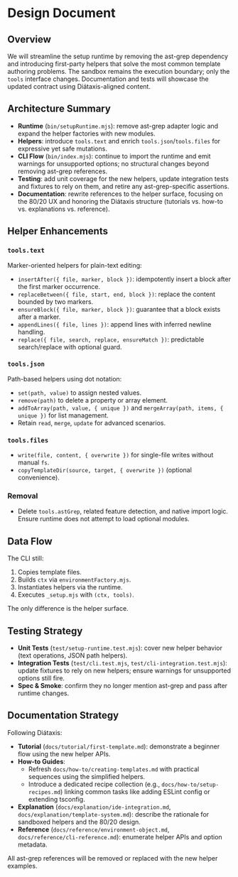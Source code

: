 # Design Document

## Overview
We will streamline the setup runtime by removing the ast-grep dependency and introducing first-party helpers that solve the most common template authoring problems. The sandbox remains the execution boundary; only the `tools` interface changes. Documentation and tests will showcase the updated contract using Diátaxis-aligned content.

## Architecture Summary
- **Runtime** (`bin/setupRuntime.mjs`): remove ast-grep adapter logic and expand the helper factories with new modules.
- **Helpers**: introduce `tools.text` and enrich `tools.json`/`tools.files` for expressive yet safe mutations.
- **CLI Flow** (`bin/index.mjs`): continue to import the runtime and emit warnings for unsupported options; no structural changes beyond removing ast-grep references.
- **Testing**: add unit coverage for the new helpers, update integration tests and fixtures to rely on them, and retire any ast-grep-specific assertions.
- **Documentation**: rewrite references to the helper surface, focusing on the 80/20 UX and honoring the Diátaxis structure (tutorials vs. how-to vs. explanations vs. reference).

## Helper Enhancements
### `tools.text`
Marker-oriented helpers for plain-text editing:
- `insertAfter({ file, marker, block })`: idempotently insert a block after the first marker occurrence.
- `replaceBetween({ file, start, end, block })`: replace the content bounded by two markers.
- `ensureBlock({ file, marker, block })`: guarantee that a block exists after a marker.
- `appendLines({ file, lines })`: append lines with inferred newline handling.
- `replace({ file, search, replace, ensureMatch })`: predictable search/replace with optional guard.

### `tools.json`
Path-based helpers using dot notation:
- `set(path, value)` to assign nested values.
- `remove(path)` to delete a property or array element.
- `addToArray(path, value, { unique })` and `mergeArray(path, items, { unique })` for list management.
- Retain `read`, `merge`, `update` for advanced scenarios.

### `tools.files`
- `write(file, content, { overwrite })` for single-file writes without manual `fs`.
- `copyTemplateDir(source, target, { overwrite })` (optional convenience).

### Removal
- Delete `tools.astGrep`, related feature detection, and native import logic. Ensure runtime does not attempt to load optional modules.

## Data Flow
The CLI still:
1. Copies template files.
2. Builds `ctx` via `environmentFactory.mjs`.
3. Instantiates helpers via the runtime.
4. Executes `_setup.mjs` with `(ctx, tools)`.

The only difference is the helper surface.

## Testing Strategy
- **Unit Tests** (`test/setup-runtime.test.mjs`): cover new helper behavior (text operations, JSON path helpers).
- **Integration Tests** (`test/cli.test.mjs`, `test/cli-integration.test.mjs`): update fixtures to rely on new helpers; ensure warnings for unsupported options still fire.
- **Spec & Smoke**: confirm they no longer mention ast-grep and pass after runtime changes.

## Documentation Strategy
Following Diátaxis:
- **Tutorial** (`docs/tutorial/first-template.md`): demonstrate a beginner flow using the new helper APIs.
- **How-to Guides**:
  - Refresh `docs/how-to/creating-templates.md` with practical sequences using the simplified helpers.
  - Introduce a dedicated recipe collection (e.g., `docs/how-to/setup-recipes.md`) linking common tasks like adding ESLint config or extending tsconfig.
- **Explanation** (`docs/explanation/ide-integration.md`, `docs/explanation/template-system.md`): describe the rationale for sandboxed helpers and the 80/20 design.
- **Reference** (`docs/reference/environment-object.md`, `docs/reference/cli-reference.md`): enumerate helper APIs and option metadata.

All ast-grep references will be removed or replaced with the new helper examples.
